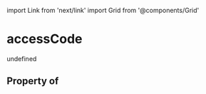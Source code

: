 import Link from 'next/link'
import Grid from '@components/Grid'

# accessCode

undefined

## Property of



